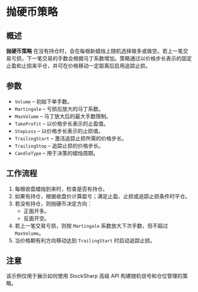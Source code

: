 # 抛硬币策略

## 概述

**抛硬币策略** 在没有持仓时，会在每根新蜡烛上随机选择做多或做空。若上一笔交易亏损，下一笔交易的手数会根据马丁系数增加。策略通过以价格步长表示的固定止盈和止损来平仓，并可在价格移动一定距离后启用追踪止损。

## 参数

- `Volume` – 初始下单手数。
- `Martingale` – 亏损后放大的马丁系数。
- `MaxVolume` – 马丁放大后的最大手数限制。
- `TakeProfit` – 以价格步长表示的止盈值。
- `StopLoss` – 以价格步长表示的止损值。
- `TrailingStart` – 激活追踪止损所需的价格步长。
- `TrailingStop` – 追踪止损的价格步长。
- `CandleType` – 用于决策的蜡烛周期。

## 工作流程

1. 每根收盘蜡烛到来时，检查是否有持仓。
2. 如果有持仓，根据收盘价计算盈亏；满足止盈、止损或追踪止损条件时平仓。
3. 若没有持仓，则抛硬币决定方向：
   - 正面开多。
   - 反面开空。
4. 若上一笔交易亏损，则按 `Martingale` 系数放大下次手数，但不超过 `MaxVolume`。
5. 当价格朝有利方向移动达到 `TrailingStart` 时启动追踪止损。

## 注意

该示例仅用于展示如何使用 StockSharp 高级 API 构建随机信号和仓位管理的策略。
